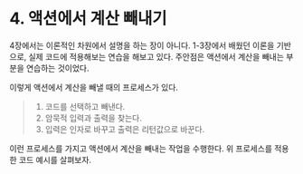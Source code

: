 
# 4. 액션에서 계산 빼내기


4장에서는 이론적인 차원에서 설명을 하는 장이 아니다. 1-3장에서 배웠던 이론을 기반으로, 실제 코드에 적용해보는 연습을 해보고 있다. 주안점은 액션에서 계산을 빼내는 부분을 연습하는 것이었다. 

이렇게 액션에서 계산을 빼낼 때의 프로세스가 있다. 

> 1. 코드를 선택하고 빼낸다. 
> 2. 암묵적 입력과 출력을 찾는다. 
> 3. 입력은 인자로 바꾸고 출력은 리턴값으로 바꾼다. 

이런 프로세스를 가지고 액션에서 계산을 빼내는 작업을 수행한다. 위 프로세스를 적용한 코드 예시를 살펴보자. 


